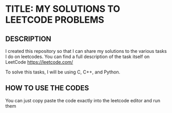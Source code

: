 # TITLE: MY SOLUTIONS TO LEETCODE PROBLEMS

## DESCRIPTION

I created this repository so that I can share my solutions to the various tasks I do on leetcodes. You can find a full description of the task itself on LeetCode https://leetcode.com/

To solve this tasks, I will be using C, C++, and Python.

## HOW TO USE THE CODES
You can just copy paste the code exactly into the leetcode editor and run them
